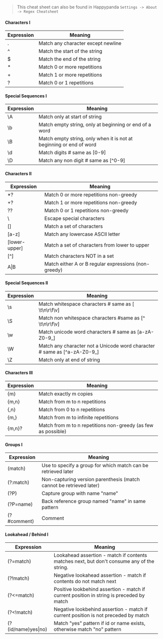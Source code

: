>This cheat sheet can also be found in Happypanda `Settings -> About -> Regex Cheatsheet`

#### Characters I

Expression | Meaning 
----------|--------
. | Match any character except newline
^ | Match the start of the string
$ | Match the end of the string
*|Match 0 or more repetitions
+|Match 1 or more repetitions
?|Match 0 or 1 repetitions

#### Special Sequences I

Expression | Meaning 
----------|--------
\A|Match only at start of string
\b|Match empty string, only at beginning or end of a word
\B|Match empty string, only when it is not at beginning or end of word
\d|Match digits # same as [0-9]
\D|Match any non digit # same as [^0-9]

#### Characters II

Expression | Meaning 
----------|--------
*?|Match 0 or more repetitions non-greedy
+?|Match 1 or more repetitions non-greedy
??|Match 0 or 1 repetitions non-greedy
\ | Escape special characters
[]|Match a set of characters
[a-z]|Match any lowercase ASCII letter
[lower-upper]|Match a set of characters from lower to upper
[^]|Match characters NOT in a set
A\|B |Match either A or B regular expressions (non-greedy)

#### Special Sequences II

Expression | Meaning 
----------|--------
\s|Match whitespace characters # same as [ \t\n\r\f\v]
\S|Match non whitespace characters #same as [^ \t\n\r\f\v]
\w|Match unicode word characters # same as [a-zA-Z0-9_]
\W|Match any character not a Unicode word character # same as [^a-zA-Z0-9_]
\Z|Match only at end of string

#### Characters III

Expression | Meaning 
----------|--------
{m}|Match exactly m copies
{m,n}|Match from m to n repetitions
{,n}|Match from 0 to n repetitions
{m,}|Match from m to infinite repetitions
{m,n}?|Match from m to n repetitions non-greedy (as few as possible)

#### Groups I

Expression | Meaning 
----------|--------
(match)|Use to specify a group for which match can be retrieved later
(?:match)|Non-capturing version parenthesis (match cannot be retrieved later)
(?P<name>)|Capture group with name "name"
(?P=name)|Back reference group named "name" in same pattern
(?#comment)|Comment

#### Lookahead / Behind I

Expression | Meaning 
----------|--------
(?=match)|Lookahead assertion - match if contents matches next, but don't consume any of the string.
(?!match)|Negative lookahead assertion - match if contents do not match next
(?<=match)|Positive lookbehind assertion - match if current position in string is preceded by match
(?<!match)|Negative lookbehind assertion - match if current position is not preceded by match
(?(id/name)yes\|no)|Match "yes" pattern if id or name exists, otherwise match "no" pattern